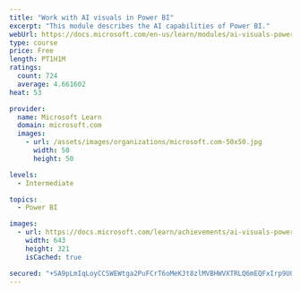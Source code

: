 ```yaml
---
title: "Work with AI visuals in Power BI"
excerpt: "This module describes the AI capabilities of Power BI."
webUrl: https://docs.microsoft.com/en-us/learn/modules/ai-visuals-power-bi/
type: course
price: Free
length: PT1H1M
ratings:
  count: 724
  average: 4.661602
heat: 53

provider:
  name: Microsoft Learn
  domain: microsoft.com
  images:
    - url: /assets/images/organizations/microsoft.com-50x50.jpg
      width: 50
      height: 50

levels:
  - Intermediate

topics:
  - Power BI

images:
  - url: https://docs.microsoft.com/learn/achievements/ai-visuals-power-bi-social.png
    width: 643
    height: 321
    isCached: true

secured: "+SA9pLmIqLoyCCSWEWtga2PuFCrT6oMeKJt8zlMVBHWVXTRLQ6mEQFxIrp9U0hFLmkUoK7z3RuU0t1xi3H27Vk6CxtlBBft7ATyyddSghsXff1RDUfAC8mEqWVfQlZrpvxZcPj0vpbLTstKbL0gJFUOmfYEyPGFDnY7JR1eoiII94HnluJM3qBThUXQQcGMGZYqBiJeu3QdAtI2wvPeYoRW0+H12tD/HE4mqEco4aYoPHQscQd4rZQWHWAn6egBddpaS13OY8fpPzzAEZHc64Tdqz4Sz8O8BpA3hSIyW/6WPApA+tKI7pIOiHw4zPkk/yjTQ5TpQ5AB+0LE1NbpFyv0ghSVWEc/9F9421fXYsD1IJz1/uRz4pGZRDzM2J0KqpfSRDbzcy6WREUN3arVZdAbgP34CjWqmEl1+Tf0jZys=;HKcgoWONXrJh5BlOE5YFqA=="
---
```


